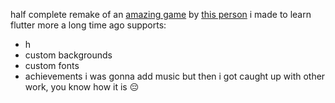 half complete remake of an [amazing game](https://play.google.com/store/apps/details?id=me.dnorhoj.h_clicker) by [this person](https://github.com/dnorhoj) i made to learn flutter more a long time ago
supports:
- h
- custom backgrounds
- custom fonts
- achievements
i was gonna add music but then i got caught up with other work, you know how it is 😔
